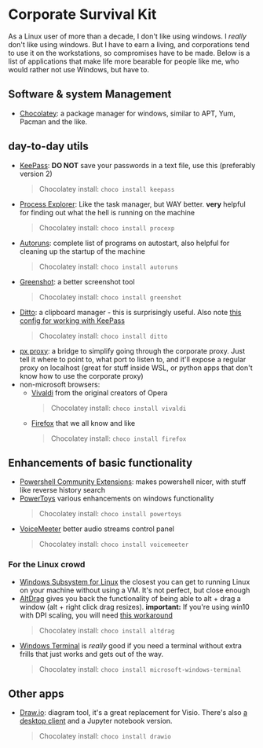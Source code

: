 # Corporate Survival Kit

As a Linux user of more than a decade, I don't like using windows. I *really* don't like using windows. But I have to earn a living, and corporations tend to use it on the workstations, so compromises have to be made. Below is a list of applications that make life more bearable for people like me, who would rather not use Windows, but have to.

## Software & system Management
* [Chocolatey](https://chocolatey.org): a package manager for windows, similar to APT, Yum, Pacman and the like.

## day-to-day utils
* [KeePass](https://keepass.info): **DO NOT** save your passwords in a text file, use this (preferably version 2)
  > Chocolatey install: `choco install keepass`
* [Process Explorer](https://docs.microsoft.com/en-us/sysinternals/downloads/process-explorer): Like the task manager, but WAY better. **very** helpful for finding out what the hell is running on the machine
  > Chocolatey install: `choco install procexp`
* [Autoruns](https://docs.microsoft.com/en-us/sysinternals/downloads/autoruns): complete list of programs on autostart, also helpful for cleaning up the startup of the machine
  > Chocolatey install: `choco install autoruns `
* [Greenshot](https://getgreenshot.org): a better screenshot tool
  > Chocolatey install: `choco install greenshot`
* [Ditto](https://ditto-cp.sourceforge.io): a clipboard manager - this is surprisingly useful. Also note [this config for working with KeePass](https://superuser.com/questions/482305/prevent-ditto-from-copying-in-keepass)
  > Chocolatey install: `choco install ditto`
* [px proxy](https://github.com/genotrance/px): a bridge to simplify going through the corporate proxy. Just tell it where to point to, what port to listen to, and it'll expose a regular proxy on localhost (great for stuff inside WSL, or python apps that don't know how to use the corporate proxy)
* non-microsoft browsers:
  * [Vivaldi](https://vivaldi.com) from the original creators of Opera
    > Chocolatey install: `choco install vivaldi`
  * [Firefox](https://www.mozilla.org/en-US/firefox/) that we all know and like
    > Chocolatey install: `choco install firefox`

## Enhancements of basic functionality
* [Powershell Community Extensions](https://github.com/Pscx/Pscx): makes powershell nicer, with stuff like reverse history search
* [PowerToys](https://github.com/microsoft/PowerToys) various enhancements on windows functionality
  > Chocolatey install: `choco install powertoys`
* [VoiceMeeter](https://www.vb-audio.com/Voicemeeter/) better audio streams control panel
  > Chocolatey install: `choco install voicemeeter`
  
### For the Linux crowd
* [Windows Subsystem for Linux](https://docs.microsoft.com/en-us/windows/wsl/install-win10) the closest you can get to running Linux on your machine without using a VM. It's not perfect, but close enough
* [AltDrag](https://stefansundin.github.io/altdrag/) gives you back the functionality of being able to alt + drag a window (alt + right click drag resizes). **important:** If you're using win10 with DPI scaling, you will need [this workaround](https://github.com/stefansundin/altdrag/issues/7#issuecomment-667418224)
  > Chocolatey install: `choco install altdrag`
* [Windows Terminal](https://github.com/microsoft/terminal) is *really* good if you need a terminal without extra frills that just works and gets out of the way.
  > Chocolatey install: `choco install microsoft-windows-terminal`

## Other apps
* [Draw.io](https://www.draw.io): diagram tool, it's a great replacement for Visio. There's also [a desktop client](https://github.com/jgraph/drawio-desktop/releases) and a Jupyter notebook version.
  > Chocolatey install: `choco install drawio`

